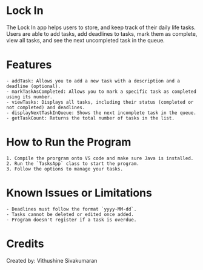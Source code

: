# Lock In

The Lock In app helps users to store, and keep track of their daily life tasks. Users are able to add tasks, add deadlines to tasks, mark them as complete, view all tasks, and see the next uncompleted task in the queue.

# Features  
    - addTask: Allows you to add a new task with a description and a deadline (optional).  
    - markTaskAsCompleted: Allows you to mark a specific task as completed using its number.  
    - viewTasks: Displays all tasks, including their status (completed or not completed) and deadlines.  
    - displayNextTaskInQueue: Shows the next incomplete task in the queue.  
    - getTaskCount: Returns the total number of tasks in the list.  

# How to Run the Program
    1. Compile the prorgram onto VS code and make sure Java is installed.
    2. Run the `TasksApp` class to start the program.
    3. Follow the options to manage your tasks.

# Known Issues or Limitations
    - Deadlines must follow the format `yyyy-MM-dd`.
    - Tasks cannot be deleted or edited once added.
    - Program doesn't register if a task is overdue.

# Credits
Created by: Vithushine Sivakumaran
